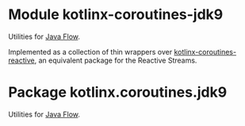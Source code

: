 # Module kotlinx-coroutines-jdk9

Utilities for [Java Flow](https://docs.oracle.com/javase/9/docs/api/java/util/concurrent/Flow.html).

Implemented as a collection of thin wrappers over [kotlinx-coroutines-reactive](../kotlinx-coroutines-reactive),
an equivalent package for the Reactive Streams.

# Package kotlinx.coroutines.jdk9

Utilities for [Java Flow](https://docs.oracle.com/javase/9/docs/api/java/util/concurrent/Flow.html).
